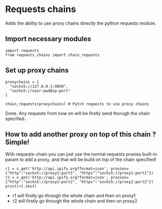 # Requests chains
Adds the ability to use proxy chains directly the python requests module.

## Import necessary modules
```python3
import requests
from requests_chains import chain_requests
```

## Set up proxy chains
```python3
proxychains = [
  "socks5://127.0.0.1:9050",
  "socks5://user:pwd@ip:port"
]

chain_requests(proxychains) # Patch requests to use proxy chains
```
Done.
Any requests from now on will be firstly send thorugh the chain specified.

## How to add another proxy on top of this chain ? Simple!
With requests-chain you can just use the normal requests proxies built-in param to add a proxy, and that will be build on top of the chain specified!
```python3
r1 = s.get('http://api.ipify.org?format=json', proxies={"http":"socks5://proxy1:port1", "https":"socks5://proxy1:port1"})
r2 = s.get('http://api.ipify.org?format=json', proxies={"http":"socks5://proxy2:port2", "https":"socks5://proxy2:port2"})
print(r1.text)
```
- r1 will firstly go through the whole chain and then on proxy1
- r2 will firstly go through the whole chain and then on proxy2
